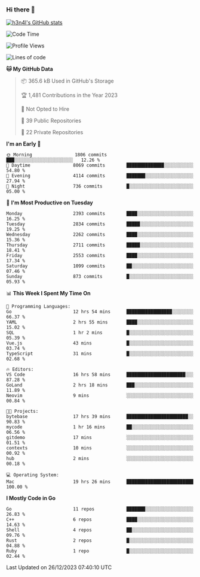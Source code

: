 ### Hi there 👋

[![h3n4l's GitHub stats](https://github-readme-stats.vercel.app/api?username=h3n4l&count_private=true&show_icons=true&theme=radical)](https://github.com/h3n4l/github-readme-stats)

<!--START_SECTION:waka-->
![Code Time](http://img.shields.io/badge/Code%20Time-1%2C814%20hrs%2046%20mins-blue)

![Profile Views](http://img.shields.io/badge/Profile%20Views-1-blue)

![Lines of code](https://img.shields.io/badge/From%20Hello%20World%20I%27ve%20Written-3.9%20million%20lines%20of%20code-blue)

**🐱 My GitHub Data** 

> 📦 365.6 kB Used in GitHub's Storage 
 > 
> 🏆 1,481 Contributions in the Year 2023
 > 
> 🚫 Not Opted to Hire
 > 
> 📜 39 Public Repositories 
 > 
> 🔑 22 Private Repositories 
 > 
**I'm an Early 🐤** 

```text
🌞 Morning                1806 commits        ███░░░░░░░░░░░░░░░░░░░░░░   12.26 % 
🌆 Daytime                8069 commits        ██████████████░░░░░░░░░░░   54.80 % 
🌃 Evening                4114 commits        ███████░░░░░░░░░░░░░░░░░░   27.94 % 
🌙 Night                  736 commits         █░░░░░░░░░░░░░░░░░░░░░░░░   05.00 % 
```
📅 **I'm Most Productive on Tuesday** 

```text
Monday                   2393 commits        ████░░░░░░░░░░░░░░░░░░░░░   16.25 % 
Tuesday                  2834 commits        █████░░░░░░░░░░░░░░░░░░░░   19.25 % 
Wednesday                2262 commits        ████░░░░░░░░░░░░░░░░░░░░░   15.36 % 
Thursday                 2711 commits        █████░░░░░░░░░░░░░░░░░░░░   18.41 % 
Friday                   2553 commits        ████░░░░░░░░░░░░░░░░░░░░░   17.34 % 
Saturday                 1099 commits        ██░░░░░░░░░░░░░░░░░░░░░░░   07.46 % 
Sunday                   873 commits         █░░░░░░░░░░░░░░░░░░░░░░░░   05.93 % 
```


📊 **This Week I Spent My Time On** 

```text
💬 Programming Languages: 
Go                       12 hrs 54 mins      █████████████████░░░░░░░░   66.37 % 
YAML                     2 hrs 55 mins       ████░░░░░░░░░░░░░░░░░░░░░   15.02 % 
SQL                      1 hr 2 mins         █░░░░░░░░░░░░░░░░░░░░░░░░   05.39 % 
Vue.js                   43 mins             █░░░░░░░░░░░░░░░░░░░░░░░░   03.74 % 
TypeScript               31 mins             █░░░░░░░░░░░░░░░░░░░░░░░░   02.68 % 

🔥 Editors: 
VS Code                  16 hrs 58 mins      ██████████████████████░░░   87.28 % 
GoLand                   2 hrs 18 mins       ███░░░░░░░░░░░░░░░░░░░░░░   11.89 % 
Neovim                   9 mins              ░░░░░░░░░░░░░░░░░░░░░░░░░   00.84 % 

🐱‍💻 Projects: 
bytebase                 17 hrs 39 mins      ███████████████████████░░   90.83 % 
mycode                   1 hr 16 mins        ██░░░░░░░░░░░░░░░░░░░░░░░   06.56 % 
gitdemo                  17 mins             ░░░░░░░░░░░░░░░░░░░░░░░░░   01.51 % 
contexts                 10 mins             ░░░░░░░░░░░░░░░░░░░░░░░░░   00.92 % 
hub                      2 mins              ░░░░░░░░░░░░░░░░░░░░░░░░░   00.18 % 

💻 Operating System: 
Mac                      19 hrs 26 mins      █████████████████████████   100.00 % 
```

**I Mostly Code in Go** 

```text
Go                       11 repos            ███████░░░░░░░░░░░░░░░░░░   26.83 % 
C++                      6 repos             ████░░░░░░░░░░░░░░░░░░░░░   14.63 % 
Shell                    4 repos             ██░░░░░░░░░░░░░░░░░░░░░░░   09.76 % 
Rust                     2 repos             █░░░░░░░░░░░░░░░░░░░░░░░░   04.88 % 
Ruby                     1 repo              █░░░░░░░░░░░░░░░░░░░░░░░░   02.44 % 
```




 Last Updated on 26/12/2023 07:40:10 UTC
<!--END_SECTION:waka-->

